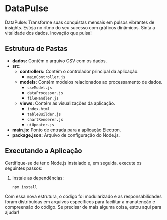 # DataPulse

DataPulse: Transforme suas conquistas mensais em pulsos vibrantes de insights. Esteja no ritmo do seu sucesso com gráficos dinâmicos. Sinta a vitalidade dos dados. Inovação que pulsa!

## Estrutura de Pastas

- **dados:** Contém o arquivo CSV com os dados.
- **src:**
    - **controllers:** Contém o controlador principal da aplicação.
        - `mainController.js`
    - **models:** Contém modelos relacionados ao processamento de dados.
        - `csvModel.js`
        - `dataProcessor.js`
        - `fileHandler.js`
    - **views:** Contém as visualizações da aplicação.
        - `index.html`
        - `tableBuilder.js`
        - `chartRenderer.js`
        - `uiUpdater.js`
- **main.js:** Ponto de entrada para a aplicação Electron.
- **package.json:** Arquivo de configuração do Node.js.

## Executando a Aplicação

Certifique-se de ter o Node.js instalado e, em seguida, execute os seguintes passos:

1. Instale as dependências:
   ```bash
   npm install
   ```

Com essa nova estrutura, o código foi modularizado e as responsabilidades foram distribuídas em arquivos específicos para facilitar a manutenção e compreensão do código. Se precisar de mais alguma coisa, estou aqui para ajudar!